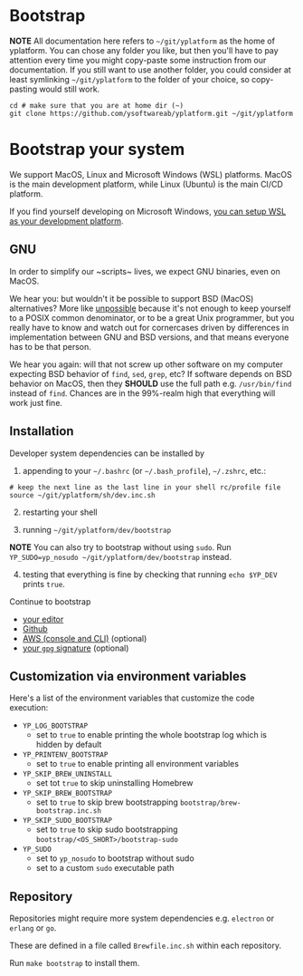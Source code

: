 # Bootstrap

**NOTE** All documentation here refers to `~/git/yplatform` as the home of yplatform.
You can chose any folder you like, but then you'll have to pay attention every time you might copy-paste
some instruction from our documentation. If you still want to use another folder, you could consider at least
symlinking `~/git/yplatform` to the folder of your choice, so copy-pasting would still work.


```shell
cd # make sure that you are at home dir (~)
git clone https://github.com/ysoftwareab/yplatform.git ~/git/yplatform
```


# Bootstrap your system

We support MacOS, Linux and Microsoft Windows (WSL) platforms.
MacOS is the main development platform, while Linux (Ubuntu) is the main CI/CD platform.

If you find yourself developing on Microsoft Windows,
[you can setup WSL as your development platform](README.wsl.md).


## GNU

In order to simplify our ~scripts~ lives, we expect GNU binaries, even on MacOS.

We hear you: but wouldn't it be possible to support BSD (MacOS) alternatives?
More like [unpossible](https://ponderthebits.com/2017/01/know-your-tools-linux-gnu-vs-mac-bsd-command-line-utilities-grep-strings-sed-and-find/)
because it's not enough to keep yourself to a POSIX common denominator, or to be a great Unix programmer,
but you really have to know and watch out for cornercases
driven by differences in implementation between GNU and BSD versions,
and that means everyone has to be that person.

We hear you again: will that not screw up other software on my computer expecting BSD behavior of `find`, `sed`, `grep`, etc?
If software depends on BSD behavior on MacOS, then they **SHOULD** use the full path e.g. `/usr/bin/find` instead of `find`.
Chances are in the 99%-realm high that everything will work just fine.


## Installation

Developer system dependencies can be installed by

1. appending to your `~/.bashrc` (or `~/.bash_profile`), `~/.zshrc`, etc.:

```shell
# keep the next line as the last line in your shell rc/profile file
source ~/git/yplatform/sh/dev.inc.sh
```

2. restarting your shell

3. running `~/git/yplatform/dev/bootstrap`

**NOTE** You can also try to bootstrap without using `sudo`.
Run `YP_SUDO=yp_nosudo ~/git/yplatform/dev/bootstrap` instead.

4. testing that everything is fine by checking that running `echo $YP_DEV` prints `true`.

Continue to bootstrap

* [your editor](README.editor.md)
* [Github](README.github.md)
* [AWS (console and CLI)](README.aws.md) (optional)
* [your `gpg` signature](README.gpg.md) (optional)


## Customization via environment variables

Here's a list of the environment variables that customize the code execution:

* `YP_LOG_BOOTSTRAP`
  * set to `true` to enable printing the whole bootstrap log which is hidden by default
* `YP_PRINTENV_BOOTSTRAP`
  * set to `true` to enable printing all environment variables
* `YP_SKIP_BREW_UNINSTALL`
  * set tot `true` to skip uninstalling Homebrew
* `YP_SKIP_BREW_BOOTSTRAP`
  * set to `true` to skip brew bootstrapping `bootstrap/brew-bootstrap.inc.sh`
* `YP_SKIP_SUDO_BOOTSTRAP`
  * set to `true` to skip sudo bootstrapping `bootstrap/<OS_SHORT>/bootstrap-sudo`
* `YP_SUDO`
  * set to `yp_nosudo` to bootstrap without sudo
  * set to a custom `sudo` executable path


## Repository

Repositories might require more system dependencies e.g. `electron` or `erlang` or `go`.

These are defined in a file called `Brewfile.inc.sh` within each repository.

Run `make bootstrap` to install them.
